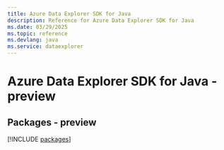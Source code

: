```yaml
---
title: Azure Data Explorer SDK for Java
description: Reference for Azure Data Explorer SDK for Java
ms.date: 03/29/2025
ms.topic: reference
ms.devlang: java
ms.service: dataexplorer
---
```

# Azure Data Explorer SDK for Java - preview
## Packages - preview
[!INCLUDE [packages](data-explorer-index.md)]
